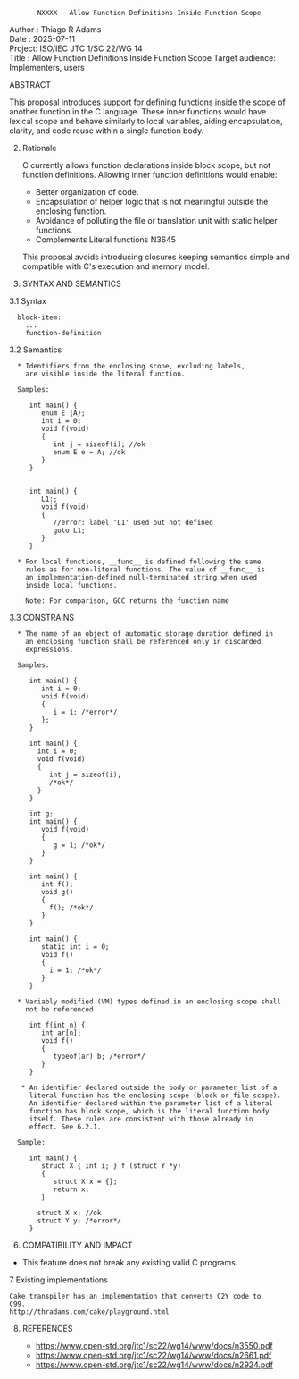 
           NXXXX - Allow Function Definitions Inside Function Scope

Author : Thiago R Adams  
Date   : 2025-07-11  
Project: ISO/IEC JTC 1/SC 22/WG 14  
Title  : Allow Function Definitions Inside Function Scope
Target audience: Implementers, users


ABSTRACT

   This proposal introduces support for defining functions inside the scope 
   of another function in the C language. These inner functions would have 
   lexical scope and behave similarly to local variables, aiding encapsulation, 
   clarity, and code reuse within a single function body.
        
2. Rationale

    C currently allows function declarations inside block scope, but not 
    function definitions. Allowing inner function definitions would enable:

    - Better organization of code.
    - Encapsulation of helper logic that is not meaningful outside the enclosing function.
    - Avoidance of polluting the file or translation unit with static helper functions.
    - Complements Literal functions N3645


   This proposal avoids introducing closures keeping semantics simple and compatible with 
   C's execution and memory model. 


3.  SYNTAX AND SEMANTICS

   3.1 Syntax
 
      block-item:
        ...
        function-definition
 
   3.2 Semantics
   
   
      * Identifiers from the enclosing scope, excluding labels, 
        are visible inside the literal function.

      Samples:

         int main() {      
            enum E {A};
            int i = 0;
            void f(void)
            {
               int j = sizeof(i); //ok
               enum E e = A; //ok
            }
         }


         int main() {      
            L1:;
            void f(void)
            {
               //error: label 'L1' used but not defined
               goto L1; 
            }
         }
 
      * For local functions, __func__ is defined following the same 
        rules as for non-literal functions. The value of __func__ is 
        an implementation-defined null-terminated string when used 
        inside local functions.

        Note: For comparison, GCC returns the function name

   3.3  CONSTRAINS
      
      * The name of an object of automatic storage duration defined in 
        an enclosing function shall be referenced only in discarded 
        expressions.

      Samples:

         int main() {
            int i = 0;
            void f(void)
            { 
               i = 1; /*error*/ 
            };
         }

         int main() {
           int i = 0;
           void f(void)
           {
              int j = sizeof(i);
              /*ok*/ 
           }
         }

         int g;
         int main() {
            void f(void)
            { 
               g = 1; /*ok*/ 
            }
         }

         int main() {
            int f();
            void g()
            {
              f(); /*ok*/
            }      
         }

         int main() {
            static int i = 0;
            void f()
            { 
              i = 1; /*ok*/ 
            }
         }

      * Variably modified (VM) types defined in an enclosing scope shall
        not be referenced

         int f(int n) {
            int ar[n];
            void f()
            {
               typeof(ar) b; /*error*/ 
            }      
         }

       * An identifier declared outside the body or parameter list of a 
         literal function has the enclosing scope (block or file scope). 
         An identifier declared within the parameter list of a literal 
         function has block scope, which is the literal function body 
         itself. These rules are consistent with those already in 
         effect. See 6.2.1.

      Sample:

         int main() {
            struct X { int i; } f (struct Y *y)
            {
               struct X x = {};
               return x;
            }

           struct X x; //ok
           struct Y y; /*error*/
         }


6.  COMPATIBILITY AND IMPACT

   * This feature does not break any existing valid C programs.


7 Existing implementations

    Cake transpiler has an implementation that converts C2Y code to
    C99.
    http://thradams.com/cake/playground.html  

 

8. REFERENCES

   * https://www.open-std.org/jtc1/sc22/wg14/www/docs/n3550.pdf  
   * https://www.open-std.org/jtc1/sc22/wg14/www/docs/n2661.pdf
   * https://www.open-std.org/jtc1/sc22/wg14/www/docs/n2924.pdf

